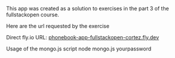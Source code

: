 This app was created as a solution to exercises in the part 3 of the fullstackopen course.

Here are the url requested by the exercise

Direct fly.io URL: [phonebook-app-fullstackopen-cortez.fly.dev](https://phonebook-app-fullstackopen-cortez.fly.dev)

Usage of the mongo.js script
node mongo.js yourpassword
